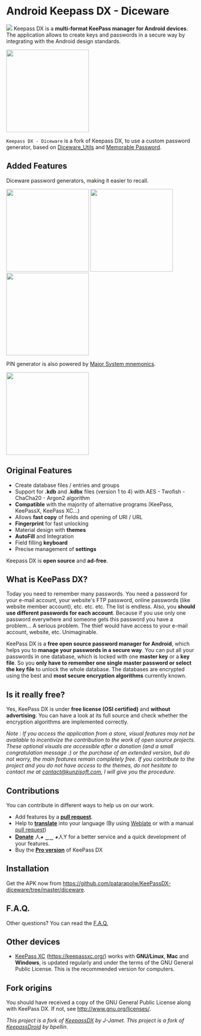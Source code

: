 # Android Keepass DX - Diceware

<img src="https://raw.githubusercontent.com/Kunzisoft/KeePassDX/master/art/icon.png"> Keepass DX is a **multi-format KeePass manager for Android devices**. The application allows to create keys and passwords in a secure way by integrating with the Android design standards.

<img src="https://raw.githubusercontent.com/Kunzisoft/KeePassDX/master/art/screen.jpg" width="220">

`Keepass DX - Diceware` is a fork of Keepass DX, to use a custom password generator, based on [Diceware_Utils](https://github.com/patarapolw/diceware_utils) and [Memorable Password](https://github.com/patarapolw/memorable-password).

## Added Features

Diceware password generators, making it easier to recall.

<p>
  <img src="https://github.com/patarapolw/KeePassDX-diceware/raw/master/diceware/password_generator_choice.png" width="220">
  <img src="https://github.com/patarapolw/KeePassDX-diceware/raw/master/diceware/mod_diceware.png" width="220">
  <img src="https://github.com/patarapolw/KeePassDX-diceware/raw/master/diceware/diceware.png" width="220">
</p>

PIN generator is also powered by [Major System mnemonics](https://en.wikipedia.org/wiki/Mnemonic_major_system).

<img src="https://github.com/patarapolw/KeePassDX-diceware/raw/master/diceware/pin.png" width="220">

## Original Features

 * Create database files / entries and groups
 * Support for **.kdb** and **.kdbx** files (version 1 to 4) with AES - Twofish - ChaCha20 - Argon2 algorithm
 * **Compatible** with the majority of alternative programs (KeePass, KeePassX, KeePass XC...)
 * Allows **fast copy** of fields and opening of URI / URL
 * **Fingerprint** for fast unlocking
 * Material design with **themes**
 * **AutoFill** and Integration
 * Field filling **keyboard**
 * Precise management of **settings**

Keepass DX is **open source** and **ad-free**. 

## What is KeePass DX?

Today you need to remember many passwords. You need a password for your e-mail account, your website's FTP password, online passwords (like website member account), etc. etc. etc. The list is endless. Also, you **should use different passwords for each account**. Because if you use only one password everywhere and someone gets this password you have a problem... A serious problem. The thief would have access to your e-mail account, website, etc. Unimaginable.

KeePass DX is a **free open source password manager for Android**, which helps you to **manage your passwords in a secure way**. You can put all your passwords in one database, which is locked with one **master key** or a **key file**. So you **only have to remember one single master password or select the key file** to unlock the whole database. The databases are encrypted using the best and **most secure encryption algorithms** currently known.

## Is it really free?

Yes, KeePass DX is under **free license (OSI certified)** and **without advertising**. You can have a look at its full source and check whether the encryption algorithms are implemented correctly.

*Note : If you access the application from a store, visual features may not be available to incentivize the contribution to the work of open source projects. These optional visuals are accessible after a donation (and a small congratulation message :) or the purchase of an extended version, but do not worry, the main features remain completely free. If you contribute to the project and you do not have access to the themes, do not hesitate to contact me at [contact@kunzisoft.com](contact@kunzisoft.com), I will give you the procedure.*

## Contributions

You can contribute in different ways to help us on our work.

* Add features by a **[pull request](https://help.github.com/articles/about-pull-requests/)**.
* Help to **[translate](https://hosted.weblate.org/projects/keepass-dx/strings/)** into your language (By using [Weblate](https://hosted.weblate.org/projects/keepass-dx/) or with a manual [pull request](https://help.github.com/articles/about-pull-requests/))
* **[Donate](https://www.kunzisoft.com/donation)**  人◕ ‿‿ ◕人Y for a better service and a quick development of your features.
* Buy the **[Pro version](https://play.google.com/store/apps/details?id=com.kunzisoft.keepass.pro)** of KeePass DX

## Installation

Get the APK now from https://github.com/patarapolw/KeePassDX-diceware/tree/master/diceware.
	
## F.A.Q.

Other questions? You can read the [F.A.Q.](https://github.com/Kunzisoft/KeePassDX/blob/master/FAQ.md) 
	
## Other devices

- [KeePass XC](https://keepassxc.org/) (https://keepassxc.org/) works with **GNU/Linux**, **Mac** and **Windows**, is updated regularly and under the terms of the GNU General Public License. This is the recommended version for computers.

## Fork origins
  You should have received a copy of the GNU General Public License
  along with KeePass DX.  If not, see <http://www.gnu.org/licenses/>.
  
  *This project is a fork of [KeepassDX](https://github.com/Kunzisoft/KeePassDX) by J-Jamet.*
  *This project is a fork of [KeepassDroid](https://github.com/bpellin/keepassdroid) by bpellin.*
